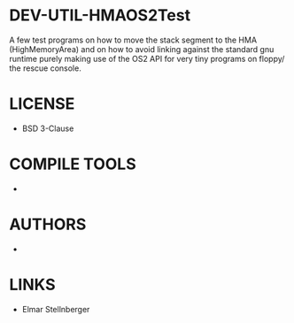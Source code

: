 # DEV-UTIL-HMAOS2Test
A few test programs on how to move the stack segment to the HMA (HighMemoryArea) and on how to avoid linking against the standard gnu runtime purely making use of the OS2 API for very tiny programs on floppy/ the rescue console.

LICENSE
===============
* BSD 3-Clause

COMPILE TOOLS
===============
* 
 
AUTHORS
===============
* 

LINKS
===============
* Elmar Stellnberger
